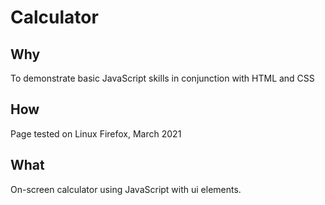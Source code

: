 # Calculator

## Why

To demonstrate basic JavaScript skills in conjunction with HTML and CSS

## How

Page tested on Linux Firefox, March 2021

## What

On-screen calculator using JavaScript with ui elements.